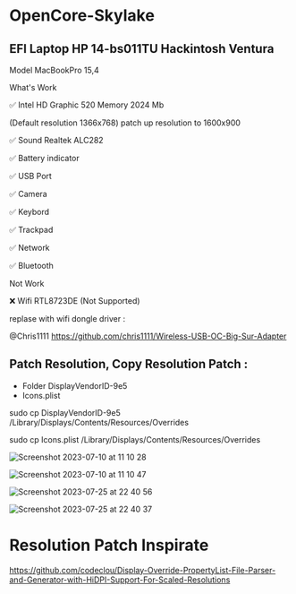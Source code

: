 # OpenCore-Skylake
## EFI Laptop HP 14-bs011TU Hackintosh Ventura

Model MacBookPro 15,4

What's Work

✅ Intel HD Graphic 520 Memory 2024 Mb 

(Default resolution 1366x768) patch up resolution to 1600x900

✅ Sound Realtek ALC282

✅ Battery indicator

✅ USB Port

✅ Camera

✅ Keybord 

✅ Trackpad

✅ Network

✅ Bluetooth

Not Work

❌ Wifi RTL8723DE (Not Supported)
  
  replase with wifi dongle driver :

  @Chris1111 https://github.com/chris1111/Wireless-USB-OC-Big-Sur-Adapter


## Patch Resolution, Copy Resolution Patch :
- Folder DisplayVendorID-9e5
- Icons.plist

sudo cp DisplayVendorID-9e5 /Library/Displays/Contents/Resources/Overrides

sudo cp Icons.plist /Library/Displays/Contents/Resources/Overrides

![Screenshot 2023-07-10 at 11 10 28](https://github.com/mijortsa/OpenCore-Skylake/assets/908982/e6734c27-0907-4cd1-8ed4-a1eae1b9dc8b) 


![Screenshot 2023-07-10 at 11 10 47](https://github.com/mijortsa/OpenCore-Skylake/assets/908982/7b5c656f-0d56-4053-9581-336d77106287)


![Screenshot 2023-07-25 at 22 40 56](https://github.com/mijortsa/OpenCore-Skylake/assets/908982/5de0308e-32e0-475f-adc5-49e813c3b151)


![Screenshot 2023-07-25 at 22 40 37](https://github.com/mijortsa/OpenCore-Skylake/assets/908982/53fdc4a0-baa2-4d9f-b9d8-37ac21f171f1)

# Resolution Patch Inspirate 
https://github.com/codeclou/Display-Override-PropertyList-File-Parser-and-Generator-with-HiDPI-Support-For-Scaled-Resolutions
